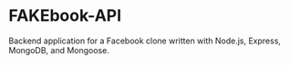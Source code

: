 # FAKEbook-API
Backend application for a Facebook clone written with Node.js, Express, MongoDB, and Mongoose.
